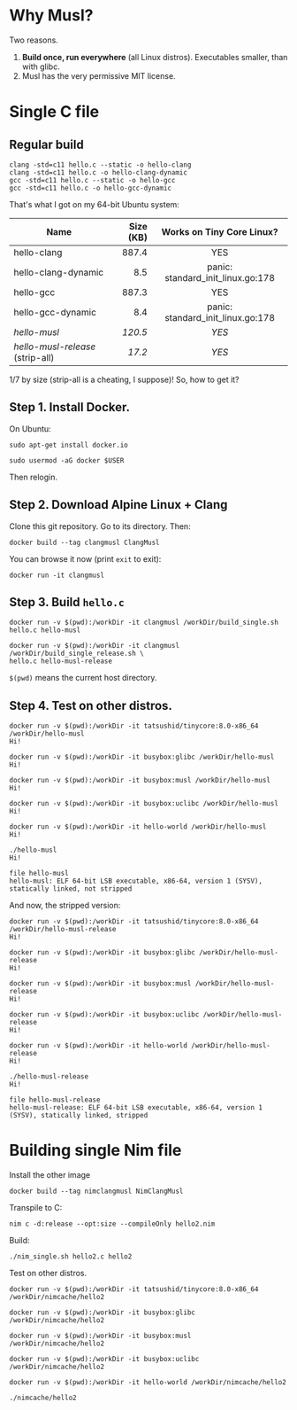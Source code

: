 # Why Musl?

Two reasons.

1. **Build once, run everywhere** (all Linux distros). Executables smaller, than with glibc.
2. Musl has the very permissive MIT license.

# Single C file

## Regular build

    clang -std=c11 hello.c --static -o hello-clang
    clang -std=c11 hello.c -o hello-clang-dynamic
    gcc -std=c11 hello.c --static -o hello-gcc
    gcc -std=c11 hello.c -o hello-gcc-dynamic

That's what I got on my 64-bit Ubuntu system:

| Name                    | Size (KB) | Works on Tiny Core Linux?         |
| ----------------------- | --------: | :-------------------------------: |
| hello-clang             |     887.4 | YES                               |
| hello-clang-dynamic     |       8.5 | panic: standard_init_linux.go:178 |
| hello-gcc               |     887.3 | YES                               |
| hello-gcc-dynamic       |       8.4 | panic: standard_init_linux.go:178 |
| *hello-musl*            |   *120.5* | *YES*                             |
| *hello-musl-release* (strip-all)   |    *17.2* | *YES*                             |

1/7 by size (strip-all is a cheating, I suppose)! So, how to get it?

## Step 1. Install Docker.

On Ubuntu:

    sudo apt-get install docker.io

    sudo usermod -aG docker $USER
    
Then relogin.

## Step 2. Download Alpine Linux + Clang

Clone this git repository. Go to its directory. Then:

    docker build --tag clangmusl ClangMusl

You can browse it now (print `exit` to exit):

    docker run -it clangmusl

## Step 3. Build `hello.c`

    docker run -v $(pwd):/workDir -it clangmusl /workDir/build_single.sh hello.c hello-musl
    
    docker run -v $(pwd):/workDir -it clangmusl /workDir/build_single_release.sh \
    hello.c hello-musl-release

`$(pwd)` means the current host directory.

## Step 4. Test on other distros.

    docker run -v $(pwd):/workDir -it tatsushid/tinycore:8.0-x86_64 /workDir/hello-musl
    Hi!

    docker run -v $(pwd):/workDir -it busybox:glibc /workDir/hello-musl
    Hi!

    docker run -v $(pwd):/workDir -it busybox:musl /workDir/hello-musl
    Hi!

    docker run -v $(pwd):/workDir -it busybox:uclibc /workDir/hello-musl
    Hi!

    docker run -v $(pwd):/workDir -it hello-world /workDir/hello-musl
    Hi!

    ./hello-musl 
    Hi!

    file hello-musl
    hello-musl: ELF 64-bit LSB executable, x86-64, version 1 (SYSV), statically linked, not stripped

And now, the stripped version:

    docker run -v $(pwd):/workDir -it tatsushid/tinycore:8.0-x86_64 /workDir/hello-musl-release
    Hi!

    docker run -v $(pwd):/workDir -it busybox:glibc /workDir/hello-musl-release
    Hi!

    docker run -v $(pwd):/workDir -it busybox:musl /workDir/hello-musl-release
    Hi!

    docker run -v $(pwd):/workDir -it busybox:uclibc /workDir/hello-musl-release
    Hi!

    docker run -v $(pwd):/workDir -it hello-world /workDir/hello-musl-release
    Hi!

    ./hello-musl-release
    Hi!

    file hello-musl-release
    hello-musl-release: ELF 64-bit LSB executable, x86-64, version 1 (SYSV), statically linked, stripped

# Building single Nim file

Install the other image

```
docker build --tag nimclangmusl NimClangMusl
```

Transpile to C:

```
nim c -d:release --opt:size --compileOnly hello2.nim
```

Build:

```
./nim_single.sh hello2.c hello2
```

Test on other distros.

    docker run -v $(pwd):/workDir -it tatsushid/tinycore:8.0-x86_64 /workDir/nimcache/hello2

    docker run -v $(pwd):/workDir -it busybox:glibc /workDir/nimcache/hello2

    docker run -v $(pwd):/workDir -it busybox:musl /workDir/nimcache/hello2

    docker run -v $(pwd):/workDir -it busybox:uclibc /workDir/nimcache/hello2

    docker run -v $(pwd):/workDir -it hello-world /workDir/nimcache/hello2

    ./nimcache/hello2
